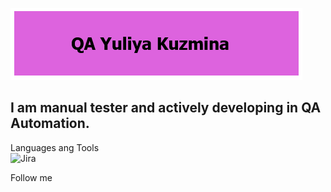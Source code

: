 

[![Header](https://github.com/YuliyaKuzmina/YuliyaKuzmina/blob/main/assets/name.png)](https://github.com/YuliyaKuzmina)

## I am manual tester and actively developing in QA Automation.  

Languages ang Tools  
![Jira](https://img.shields.io/badge/-Jira-434CD9?style=for-the-badge&logo=jira)

Follow me  
